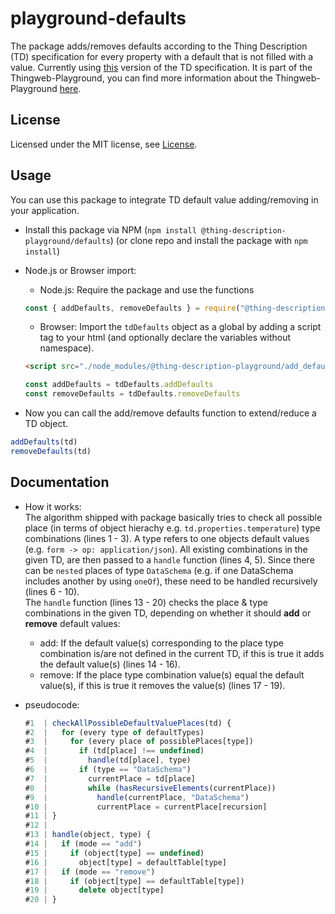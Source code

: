 # playground-defaults

The package adds/removes defaults according to the Thing Description (TD) specification for every property with a default that is not filled with a value.
Currently using [this](https://www.w3.org/TR/2020/REC-wot-thing-description-20200409/) version of the TD specification.
It is part of the Thingweb-Playground, you can find more information about the Thingweb-Playground [here](https://github.com/thingweb/thingweb-playground).

## License

Licensed under the MIT license, see [License](./LICENSE.md).

## Usage

You can use this package to integrate TD default value adding/removing in your application.

* Install this package via NPM (`npm install @thing-description-playground/defaults`) (or clone repo and install the package with `npm install`)
* Node.js or Browser import:
  * Node.js: Require the package and use the functions

  ```javascript
  const { addDefaults, removeDefaults } = require("@thing-description-playground/defaults")
  ```

  * Browser: Import the `tdDefaults` object as a global by adding a script tag to your html (and optionally declare the variables without namespace).

  ```html
  <script src="./node_modules/@thing-description-playground/add_defaults/dist/web-bundle.min.js"></script>
  ```

  ```javascript
  const addDefaults = tdDefaults.addDefaults
  const removeDefaults = tdDefaults.removeDefaults
  ```

* Now you can call the add/remove defaults function to extend/reduce a TD object.

```javascript
addDefaults(td)
removeDefaults(td)
```

## Documentation

* How it works:  
  The algorithm shipped with package basically tries to check all possible place (in terms of object hierachy e.g. `td.properties.temperature`) type combinations (lines 1 - 3). A type refers to one objects default values (e.g. `form -> op: application/json`). All existing combinations in the given TD, are then passed to a `handle` function (lines 4, 5). Since there can be `nested` places of type `DataSchema` (e.g. if one DataSchema includes another by using `oneOf`), these need to be handled recursively (lines 6 - 10).  
  The `handle` function (lines 13 - 20) checks the place & type combinations in the given TD, depending on whether it should **add** or **remove** default values:
  * add: If the default value(s) corresponding to the place type combination is/are not defined in the current TD, if this is true it adds the default value(s) (lines 14 - 16).  
  * remove: If the place type combination value(s) equal the default value(s), if this is true it removes the value(s) (lines 17 - 19).  

* pseudocode:

  ```js
  #1  | checkAllPossibleDefaultValuePlaces(td) {
  #2  |   for (every type of defaultTypes)
  #3  |     for (every place of possiblePlaces[type])
  #4  |       if (td[place] !== undefined)
  #5  |         handle(td[place], type)
  #6  |       if (type == "DataSchema")
  #7  |         currentPlace = td[place]
  #8  |         while (hasRecursiveElements(currentPlace))
  #9  |           handle(currentPlace, "DataSchema")
  #10 |           currentPlace = currentPlace[recursion]
  #11 | }
  #12 |
  #13 | handle(object, type) {
  #14 |   if (mode == "add")
  #15 |     if (object[type] == undefined)
  #16 |       object[type] = defaultTable[type]
  #17 |   if (mode == "remove")
  #18 |     if (object[type] == defaultTable[type])
  #19 |       delete object[type]
  #20 | }
  ```
